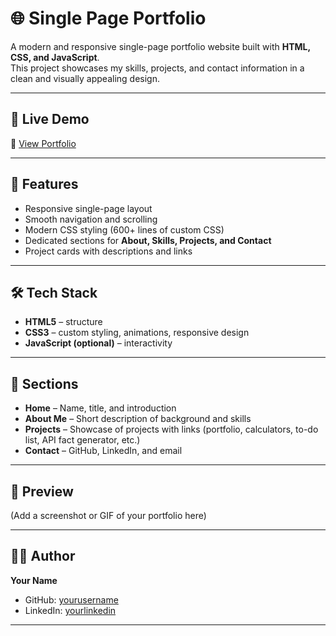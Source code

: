 # 🌐 Single Page Portfolio

A modern and responsive single-page portfolio website built with **HTML, CSS, and JavaScript**.  
This project showcases my skills, projects, and contact information in a clean and visually appealing design.  

---

## 🚀 Live Demo
🔗 [View Portfolio](https://your-live-demo-link.com)

---

## 📌 Features
- Responsive single-page layout  
- Smooth navigation and scrolling  
- Modern CSS styling (600+ lines of custom CSS)  
- Dedicated sections for **About, Skills, Projects, and Contact**  
- Project cards with descriptions and links  

---

## 🛠️ Tech Stack
- **HTML5** – structure  
- **CSS3** – custom styling, animations, responsive design  
- **JavaScript (optional)** – interactivity  

---

## 📂 Sections
- **Home** – Name, title, and introduction  
- **About Me** – Short description of background and skills  
- **Projects** – Showcase of projects with links (portfolio, calculators, to-do list, API fact generator, etc.)  
- **Contact** – GitHub, LinkedIn, and email  

---

## 📸 Preview
(Add a screenshot or GIF of your portfolio here)

---

## 🧑‍💻 Author
**Your Name**  
- GitHub: [yourusername](https://Adam_KASSIS)  
- LinkedIn: [yourlinkedin](https://www.linkedin.com/in/adam-kassis-036569326/)  

---
